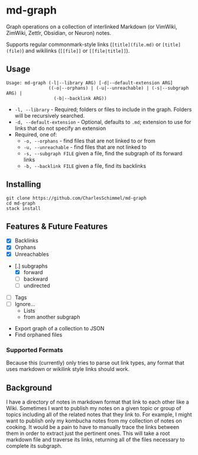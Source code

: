 # md-graph

Graph operations on a collection of interlinked Markdown (or VimWiki, ZimWiki, 
Zettlr, Obsidian, or Neuron) notes.

Supports regular commonmark-style links (`[title](file.md)` or `[title](file)`) 
and wikilinks (`[[file]]` or `[[file|title]]`).

## Usage
```
Usage: md-graph (-l|--library ARG) [-d|--default-extension ARG] 
                ((-o|--orphans) | (-u|--unreachable) | (-s|--subgraph ARG) | 
                  (-b|--backlink ARG))
```

* `-l, --library` - Required; folders or files to include in the graph. Folders 
    will be recursively searched.
* `-d, --default-extension` - Optional, defaults to `.md`; extension to use for 
    links that do not specify an extension
* Required, one of:
  - `-o, --orphans` - find files that are not linked to or from
  - `-u, --unreachable` - find files that are not linked to
  - `-s, --subgraph FILE` given a file, find the subgraph of its forward links
  - `-b, --backlink FILE` given a file, find its backlinks

## Installing
```
git clone https://github.com/CharlesSchimmel/md-graph
cd md-graph
stack install
```

## Features & Future Features
- [x] Backlinks
- [x] Orphans
- [x] Unreachables
- [.] subgraphs
    - [x] forward
    - [ ] backward
    - [ ] undirected
- [ ] Tags
- [ ] Ignore...
    - Lists
    - from another subgraph
- Export graph of a collection to JSON
- Find orphaned files

### Supported Formats
Because this (currently) only tries to parse out link types, any format that 
uses markdown or wikilink style links should work.

## Background
I have a directory of notes in markdown format that link to each other like a 
Wiki. Sometimes I want to publish my notes on a given topic or group of topics 
including all of the related notes that they link to. For example, I might want 
to publish only my kombucha notes from my collection of notes on cooking. It 
would be a pain to have to manually trace the links between them in order to 
extract just the pertinent ones. This will take a root markdown file and 
traverse its links, returning all of the files necessary to complete its 
subgraph.

